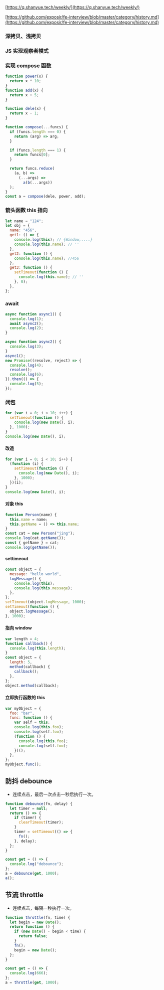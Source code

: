 



[https://q.shanyue.tech/weekly/](https://q.shanyue.tech/weekly/)

[https://github.com/exposir/fe-interview/blob/master/category/history.md](https://github.com/exposir/fe-interview/blob/master/category/history.md)

### 深拷贝、浅拷贝

### JS 实现观察者模式

### 实现 compose 函数

```js
function power(x) {
  return x * 10;
}
function add(x) {
  return x + 5;
}

function dele(x) {
  return x - 1;
}

function compose(...funcs) {
  if (funcs.length === 0) {
    return (arg) => arg;
  }

  if (funcs.length === 1) {
    return funcs[0];
  }

  return funcs.reduce(
    (a, b) =>
      (...args) =>
        a(b(...args))
  );
}
const a = compose(dele, power, add);
```

### 箭头函数 this 指向

```js
let name = "124";
let obj = {
  name: "456",
  get1: () => {
    console.log(this); // {Window,....}
    console.log(this.name); // ''
  },
  get2: function () {
    console.log(this.name); //456
  },
  get3: function () {
    setTimeout(function () {
      console.log(this.name); // ''
    }, 0);
  },
};
```

### await

```js
async function async1() {
  console.log(1);
  await async2();
  console.log(2);
}

async function async2() {
  console.log(3);
}
async1();
new Promise((resolve, reject) => {
  console.log(4);
  resolve();
  console.log(6);
}).then(() => {
  console.log(5);
});
```

### 闭包

```js
for (var i = 0; i < 10; i++) {
  setTimeout(function () {
    console.log(new Date(), i);
  }, 1000);
}
console.log(new Date(), i);
```

#### 改造

```js
for (var i = 0; i < 10; i++) {
  (function (i) {
    setTimeout(function () {
      console.log(new Date(), i);
    }, 1000);
  })(i);
}
console.log(new Date(), i);
```

#### 对象 this

```js
function Person(name) {
  this.name = name;
  this.getName = () => this.name;
}
const cat = new Person("jing");
console.log(cat.getName());
const { getName } = cat;
console.log(getName());
```

#### settimeout

```js
const object = {
  message: "hello world",
  logMessage() {
    console.log(this);
    console.log(this.message);
  },
};
setTimeout(object.logMessage, 1000);
setTimeout(function () {
  object.logMessage();
}, 1000);
```

#### 指向 window

```js
var length = 4;
function callback() {
  console.log(this.length);
}
const object = {
  length: 5,
  method(callback) {
    callback();
  },
};
object.method(callback);
```

#### 立即执行函数的 this

```js
var myObject = {
  foo: "bar",
  func: function () {
    var self = this;
    console.log(this.foo);
    console.log(self.foo);
    (function () {
      console.log(this.foo);
      console.log(self.foo);
    })();
  },
};
myObject.func();
```

## 防抖 debounce

- 连续点击，最后一次点击一秒后执行一次。

```js
function debounce(fn, delay) {
  let timer = null;
  return () => {
    if (timer) {
      clearTimeout(timer);
    }
    timer = setTimeout(() => {
      fn();
    }, delay);
  };
}

const get = () => {
  console.log("debounce");
};
a = debounce(get, 1000);
a();
```

## 节流 throttle

- 连续点击，每隔一秒执行一次。

```js
function throttle(fn, time) {
  let begin = new Date();
  return function () {
    if (new Date() - begin < time) {
      return false;
    }
    fn();
    begin = new Date();
  };
}

const get = () => {
  console.log(666);
};
a = throttle(get, 1000);
```
